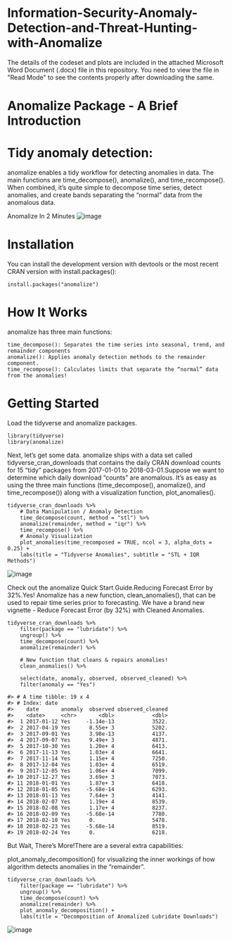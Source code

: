 # Information-Security-Anomaly-Detection-and-Threat-Hunting-with-Anomalize

The details of the codeset and plots are included in the attached Microsoft Word Document (.docx) file in this repository. 
You need to view the file in "Read Mode" to see the contents properly after downloading the same.

Anomalize Package - A Brief Introduction
=========================================

Tidy anomaly detection:
===========================

anomalize enables a tidy workflow for detecting anomalies in data. The main functions are time_decompose(), anomalize(), and time_recompose(). When combined, it’s quite simple to decompose time series, detect anomalies, and create bands separating the “normal” data from the anomalous data.

Anomalize In 2 Minutes 
![image](https://user-images.githubusercontent.com/26252963/149077970-998836ce-bc26-4220-82d6-104014bdf26b.png)




Installation
================
You can install the development version with devtools or the most recent CRAN version with install.packages():

    
    install.packages("anomalize")
    
How It Works
============
anomalize has three main functions:

    time_decompose(): Separates the time series into seasonal, trend, and remainder components
    anomalize(): Applies anomaly detection methods to the remainder component.
    time_recompose(): Calculates limits that separate the “normal” data from the anomalies!
    
Getting Started
================
Load the tidyverse and anomalize packages.

    library(tidyverse)
    library(anomalize)
    
Next, let’s get some data. anomalize ships with a data set called tidyverse_cran_downloads that contains the daily CRAN download counts for 15 “tidy” packages from 2017-01-01 to 2018-03-01.Suppose we want to determine which daily download “counts” are anomalous. It’s as easy as using the three main functions (time_decompose(), anomalize(), and time_recompose()) along with a visualization function, plot_anomalies().

    tidyverse_cran_downloads %>%
        # Data Manipulation / Anomaly Detection
        time_decompose(count, method = "stl") %>%
        anomalize(remainder, method = "iqr") %>%
        time_recompose() %>%
        # Anomaly Visualization
        plot_anomalies(time_recomposed = TRUE, ncol = 3, alpha_dots = 0.25) +
        labs(title = "Tidyverse Anomalies", subtitle = "STL + IQR Methods") 

![image](https://user-images.githubusercontent.com/26252963/149078361-c1449bf3-a2c7-41f7-b72c-55d9a6aae3a9.png)



Check out the anomalize Quick Start Guide.Reducing Forecast Error by 32%.Yes! Anomalize has a new function, clean_anomalies(), that can be used to repair time series prior to forecasting. We have a brand new vignette - Reduce Forecast Error (by 32%) with Cleaned Anomalies.

    tidyverse_cran_downloads %>%
        filter(package == "lubridate") %>%
        ungroup() %>%
        time_decompose(count) %>%
        anomalize(remainder) %>%

        # New function that cleans & repairs anomalies!
        clean_anomalies() %>%

        select(date, anomaly, observed, observed_cleaned) %>%
        filter(anomaly == "Yes")

    #> # A time tibble: 19 x 4
    #> # Index: date
    #>    date       anomaly  observed observed_cleaned
    #>    <date>     <chr>       <dbl>            <dbl>
    #>  1 2017-01-12 Yes     -1.14e-13            3522.
    #>  2 2017-04-19 Yes      8.55e+ 3            5202.
    #>  3 2017-09-01 Yes      3.98e-13            4137.
    #>  4 2017-09-07 Yes      9.49e+ 3            4871.
    #>  5 2017-10-30 Yes      1.20e+ 4            6413.
    #>  6 2017-11-13 Yes      1.03e+ 4            6641.
    #>  7 2017-11-14 Yes      1.15e+ 4            7250.
    #>  8 2017-12-04 Yes      1.03e+ 4            6519.
    #>  9 2017-12-05 Yes      1.06e+ 4            7099.
    #> 10 2017-12-27 Yes      3.69e+ 3            7073.
    #> 11 2018-01-01 Yes      1.87e+ 3            6418.
    #> 12 2018-01-05 Yes     -5.68e-14            6293.
    #> 13 2018-01-13 Yes      7.64e+ 3            4141.
    #> 14 2018-02-07 Yes      1.19e+ 4            8539.
    #> 15 2018-02-08 Yes      1.17e+ 4            8237.
    #> 16 2018-02-09 Yes     -5.68e-14            7780.
    #> 17 2018-02-10 Yes      0.                  5478.
    #> 18 2018-02-23 Yes     -5.68e-14            8519.
    #> 19 2018-02-24 Yes      0.                  6218.
    
But Wait, There’s More!There are a several extra capabilities:

plot_anomaly_decomposition() for visualizing the inner workings of how algorithm detects anomalies in the “remainder”.

    tidyverse_cran_downloads %>%
        filter(package == "lubridate") %>%
        ungroup() %>%
        time_decompose(count) %>%
        anomalize(remainder) %>%
        plot_anomaly_decomposition() +
        labs(title = "Decomposition of Anomalized Lubridate Downloads")

![image](https://user-images.githubusercontent.com/26252963/149078296-97ede95c-c7a9-4fd9-9741-a704bd334ffb.png)




